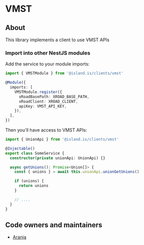 # VMST

## About

This library implements a client to use VMST APIs

### Import into other NestJS modules

Add the service to your module imports:

```typescript
import { VMSTModule } from '@island.is/clients/vmst'

@Module({
  imports: [
    VMSTModule.register({
      xRoadBasePath: XROAD_BASE_PATH,
      xRoadClient: XROAD_CLIENT,
      apiKey: VMST_API_KEY,
    }),
  ],
})
```

Then you'll have access to VMST APIs:

```typescript
import { UnionApi } from '@island.is/clients/vmst'

@Injectable()
export class SomeService {
  constructor(private unionApi: UnionApi) {}

  async getUnions(): Promise<Union[]> {
    const { unions } = await this.unionApi.unionGetUnions()

    if (unions) {
      return unions
    }

    // ....
  }
}
```

## Code owners and maintainers

- [Aranja](https://github.com/orgs/island-is/teams/aranja/members)
